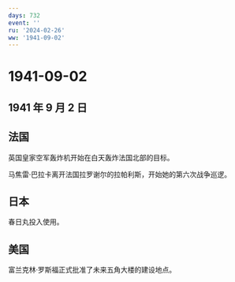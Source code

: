 ```yaml
---
days: 732
event: ''
ru: '2024-02-26'
ww: '1941-09-02'
---
```


# 1941-09-02

## 1941 年 9 月 2 日

## 法国

英国皇家空军轰炸机开始在白天轰炸法国北部的目标。

马焦雷·巴拉卡离开法国拉罗谢尔的拉帕利斯，开始她的第六次战争巡逻。

## 日本

春日丸投入使用。

## 美国

富兰克林·罗斯福正式批准了未来五角大楼的建设地点。